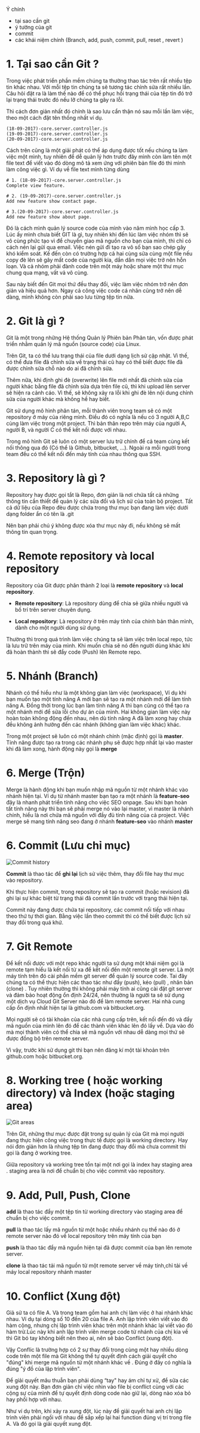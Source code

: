Ý chính

+ tại sao cần git
+ ý tưởng của git
+ commit
+ các khái niệm chính (Branch, add, push, commit, pull, reset , revert )

# 1. Tại sao cần Git ?

Trong việc phát triển phần mềm chúng ta thường thao tác trên rất nhiều tệp tin khác nhau. Với mỗi tệp tin chúng ta sẽ tương tác chỉnh sửa rất nhiều lần. Câu hỏi đặt ra là làm thế nào để có thể phục hồi trạng thái của tệp tin đó trở lại trạng thái trước đó nếu lỡ chúng ta gây ra lỗi.

Thì cách đơn giản nhất đó chính là sao lưu cẩn thận nó sau mỗi lần làm việc, theo một cách đặt tên thống nhất ví dụ.

```markup
(18-09-2017)-core.server.controller.js
(19-09-2017)-core.server.controller.js
(20-09-2017)-core.server.controller.js
```

Cách trên cũng là một giải phát có thể áp dụng được tốt nếu chúng ta làm việc một mình, tuy nhiên để dễ quản lý hơn trước đây mình còn làm tên một file text để viết vào đó dòng mô tả xem ứng với phiên bản file đó thì mình làm công việc gì. Ví dụ về file text mình từng dùng

```markup
# 1. (18-09-2017)-core.server.controller.js
Complete view feature.

# 2. (19-09-2017)-core.server.controller.js
Add new feature show contact page.

# 3.(20-09-2017)-core.server.controller.js
Add new feature show about page.

```

Đó là cách mình quản lý source code của mình vào năm mình học cấp 3. Lúc ấy mình chưa biết GIT là gì, tuy nhiên khi đến lúc làm việc nhóm thì sẽ vô cùng phức tạo vì để chuyển giao mã nguồn cho bạn của mình, thì chỉ có cách nén lại gửi qua email. Việc nén gửi đi tạo ra vô số bạn sao chép gây khó kiểm soát. Kế đến còn có trường hợp cả hai cùng sửa cùng một file nếu copy đè lên sẽ gây mất code của người kia, dần dần mọi việc trở nên hỗn loạn. Và cả nhóm phải đành code trên một máy hoặc share một thư mục chung qua mạng, vất vả vô cùng.


Sau này biết đến Git mọi thứ đều thay đổi, việc làm việc nhóm trở nên đơn giản và hiệu quả hơn. Ngay cả công việc code cá nhân cũng trở nên dễ dàng, mình không còn phải sao lưu từng tệp tin nữa.


# 2. Git là gì ?

Git là một trong những Hệ thống Quản lý Phiên bản Phân tán, vốn được phát triển nhằm quản lý mã nguồn (source code) của Linux.

Trên Git, ta có thể lưu trạng thái của file dưới dạng lịch sử cập nhật. Vì thế, có thể đưa file đã chỉnh sửa về trạng thái cũ hay có thể biết được file đã được chỉnh sửa chỗ nào do ai đã chỉnh sửa.

Thêm nữa, khi định ghi đè (overwrite) lên file mới nhất đã chỉnh sửa của người khác bằng file đã chỉnh sửa dựa trên file cũ, thì khi upload lên server sẽ hiện ra cảnh cáo. Vì thế, sẽ không xảy ra lỗi khi ghi đè lên nội dung chỉnh sửa của người khác mà không hề hay biết.

Git sử dụng mô hình phân tán, mỗi thành viên trong team sẽ có một repository ở máy của riêng mình. Điều đó có nghĩa là nếu có 3 người A,B,C cùng làm việc trong một project. Thì bản thân repo trên máy của người A, người B, và người C có thể kết nối được với nhau.

Trong mô hình Git sẽ luôn có một server lưu trữ chính để cả team cùng kết nối thông qua đó (Có thể là Github, bitbucket, ...). Ngoài ra  mỗi người trong team đều có thể kết nối đến máy tính của nhau thông qua SSH.

# 3. Repository là gì ?

Repository hay được gọi tắt là Repo, đơn giản là nơi chứa tất cả những thông tin cần thiết để quản lý các sửa đổi và lịch sử của toàn bộ project. Tất cả dữ liệu của Repo đèu được chứa trong thư mục bạn đang làm việc dưới dạng folder ẩn có tên là .git

Nên bạn phải chú ý không được xóa thư mục này đi, nếu không sẽ mất thông tin quan trọng.


# 4. Remote repository và local repository

Repository của Git được phân thành 2 loại là **remote repository** và **local repository**.

+ **Remote repository**: Là repository dùng để chia sẻ giữa nhiều người và bố trí trên server chuyên dụng.

+ **Local repository**: Là repository ở trên máy tính của chính bản thân mình, dành cho một người dùng sử dụng.

Thường thì trong quá trình làm việc chúng ta sẽ làm việc trên local repo, tức là lưu trữ trên máy của mình. Khi muốn chia sẽ nó đến người dùng khác khi đã hoàn thành thì sẽ đẩy code (Push) lên Remote repo.


# 5. Nhánh (Branch)

Nhánh có thể hiểu như là một không gian làm việc (workspace), Ví dụ khi bạn muốn
tạo một tính năng A mới bạn sẽ tạo ra một nhánh mới để làm tính năng A. Đồng thời
trong lúc bạn làm tính năng A thì bạn cũng có thể tạo ra một nhánh mới để sửa lỗi
cho dự án của mình. Hai không gian làm việc này hoàn toàn không động đến nhau, nên
dù tính năng A đã làm xong hay chưa đều không ảnh hưởng đến các nhánh (không gian làm việc khác) khác.

Trong một project sẽ luôn có một nhánh chính (mặc định) gọi là **master**. Tính năng được tạo
ra trong các nhánh phụ sẽ được hợp nhất lại vào master khi đã làm xong, hành động này
gọi là **merge**


# 6. Merge (Trộn)

Merge là hành động khi bạn muốn nhập mã nguồn từ một nhánh khác vào nhánh hiện tại.
Ví dụ từ nhánh master bạn tạo ra một nhánh là **feature-seo** đây là nhanh phát triển
tính năng cho việc SEO onpage. Sau khi bạn hoàn tất tính năng này thì bạn sẽ phải merge
nó vào lại master, vì master là nhánh chính, hiểu là nơi chứa mã nguồn với đầy đủ tính năng
của cả project. Việc merge sẽ mang tính năng seo đang ở nhánh **feature-seo** vào nhánh **master**


# 6. Commit (Lưu chỉ mục)

![Commit history](/images/git-commits.png)

**Commit** là thao tác để **ghi lại** lịch sử việc thêm, thay đổi file hay thư mục vào repository.

Khi thực hiện commit, trong repository sẽ tạo ra commit (hoặc revision) đã ghi lại sự khác biệt từ trạng thái đã commit lần trước với trạng thái hiện tại.

Commit này đang được chứa tại repository, các commit nối tiếp với nhau theo thứ tự thời gian. Bằng việc lần theo commit thì có thể biết được lịch sử thay đổi trong quá khứ.


# 7. Git Remote

Để kết nối được với một repo khác người ta sử dụng một khái niệm gọi là remote tạm hiểu là
kết nối từ xa để kết nối đến một remote git server. Là một máy tính trên đó cài phần mềm git
server để quản lý source code. Tai đây chúng ta có thể thực hiện các thao tác như
đẩy (push), kéo (pull) , nhân bản (clone) . Tuy nhiên thường thì không phải máy tính
ai cũng cài đặt git server và đảm bảo hoạt động ổn định 24/24, nên thường là người ta
sẽ sử dụng một dịch vụ Cloud Git Server nào đó để làm remote server. Hai nhà cung cấp
ổn định nhất hiện tại là github.com và bitbucket.org.

Mọi người sẽ có tài khoản của các nhà cung cấp trên, kết nối đến đó và đẩy mã nguồn
của mình lên đó để các thành viên khác lên đó lấy về. Dựa vào đó mà mọi thành viên
có thể chia sẽ mã nguồn với nhau dễ dàng mọi thứ sẽ được đồng bộ trên remote server.

Vì vậy, trước khi sử dụng git thì bạn nên đăng kí một tài khoản trên github.com hoặc bitbucket.org.

# 8. Working tree ( hoặc working directory) và Index (hoặc staging area)

![Git areas](/images/git-staging-area.png)

Trên Git, những thư mục được đặt trong sự quản lý của Git mà mọi người đang thực hiện công việc trong thực tế được gọi là working directory. Hay nói đơn giản hơn là nhưng tệp tin đang được thay đổi
mà chưa commit thì gọi là đang ở working tree.

Giữa repository và working tree tồn tại một nơi gọi là index hay staging area . staging area là nơi để chuẩn bị cho việc commit vào repository.


# 9. Add, Pull, Push, Clone

**add** là thao tác đẩy một tệp tin từ working directory vào staging area để chuẩn bị
cho việc commit.

**pull** là thao tác lấy mã nguồn từ một hoặc nhiều nhánh cụ thể nào đó ở
remote server nào đó về  local repository trên máy tính của bạn

**push** là thao tác đẩy mã nguồn hiện tại đã được commit của bạn lên remote server.

**clone** là thao tác tải mã nguồn từ một remote server về máy tính,chỉ tải
về máy local repository nhánh master


# 10. Conflict (Xung đột)

Giả sử ta có file A. Và trong team gồm hai anh chị làm việc ở hai nhánh khác nhau.
Ví dụ tại dòng số 10 đến 20 của file A. Anh lập trình viên viết vào đó hàm cộng, nhưng chị lập trình viên khác trên một nhánh khác lại viết vào đó hàm trừ.Lúc này khi anh lập trình viên
merge code từ nhánh của chị kia về  thì Git bó tay không biết nên theo ai, nên sẽ báo Conflict (xung đột).


Vậy Conflic là trường hợp có 2 sự thay đổi trong cùng một hay nhiều dòng code trên một file mà Git không thể tự quyết định cách giải quyết cho "đúng" khi merge mã nguồn từ một nhánh khác về . Đúng ở đây có nghĩa là đúng "ý đồ của lập trình viên".

Để giải quyết mâu thuẫn bạn phải dùng “tay" hay ám chỉ tự xử, để sữa các xung đột này. Bạn đơn giản chỉ việc nhìn vào file bị conflict cùng với các cộng sự của mình để tự quyết định dòng code nào giữ lại, dòng nào xóa bỏ hay phối hợp với nhau.

Như ví dụ trên, khi xảy ra xung đột, lúc này để giải quyết hai anh chị lập trình viên phải ngồi với nhau để sắp xếp lại hai function đúng vị trí trong file A. Và đó gọi là giải quyết xung đột.
